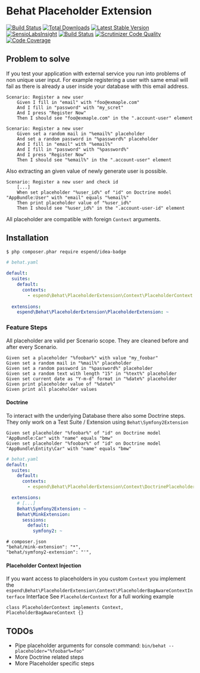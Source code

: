 # Behat Placeholder Extension

[![Build Status](https://travis-ci.org/Haehnchen/behat-placeholder-extension.svg?branch=master)](https://travis-ci.org/Haehnchen/behat-placeholder-extension)
[![Total Downloads](https://poser.pugx.org/espend/behat-placeholder-extension/downloads.png)](https://packagist.org/packages/espend/behat-placeholder-extension)
[![Latest Stable Version](https://poser.pugx.org/espend/behat-placeholder-extension/v/stable.png)](https://packagist.org/packages/espend/behat-placeholder-extension)
[![SensioLabsInsight](https://insight.sensiolabs.com/projects/bb3569b9-9c7c-48ce-97ea-91a4adf87c9c/mini.png)](https://insight.sensiolabs.com/projects/bb3569b9-9c7c-48ce-97ea-91a4adf87c9c)
[![Build Status](https://scrutinizer-ci.com/g/Haehnchen/behat-placeholder-extension/badges/build.png?b=master)](https://scrutinizer-ci.com/g/Haehnchen/behat-placeholder-extension/build-status/master)
[![Scrutinizer Code Quality](https://scrutinizer-ci.com/g/Haehnchen/behat-placeholder-extension/badges/quality-score.png?b=master)](https://scrutinizer-ci.com/g/Haehnchen/behat-placeholder-extension/?branch=master)
[![Code Coverage](https://scrutinizer-ci.com/g/Haehnchen/behat-placeholder-extension/badges/coverage.png?b=master)](https://scrutinizer-ci.com/g/Haehnchen/behat-placeholder-extension/?branch=master)

## Problem to solve


If you test your application with external service you run into problems of non unique user input.
For example registering a user with same email will fail as there is already a user inside your database with this email address.

```
Scenario: Register a new user
    Given I fill in "email" with "foo@exmaple.com"
    And I fill in "password" with "my_scret"
    And I press "Register Now"
    Then I should see "foo@exmaple.com" in the ".account-user" element

Scenario: Register a new user
    Given set a random mail in "%email%" placeholder
    And set a random password in "%password%" placeholder
    And I fill in "email" with "%email%"
    And I fill in "password" with "%password%"
    And I press "Register Now"
    Then I should see "%email%" in the ".account-user" element
```

Also extracting an given value of newly generate user is possible.

```
Scenario: Register a new user and check id
    [...]
    When set placeholder "%user_id%" of "id" on Doctrine model "AppBundle:User" with "email" equals "%email%"
    Then print placeholder value of "%user_id%"    
    Then I should see "%user_id%" in the ".account-user-id" element
```

All placeholder are compatible with foreign `Context` arguments.

## Installation

``` bash
$ php composer.phar require espend/idea-badge
```

```yaml
# behat.yaml

default:
  suites:
    default:
      contexts:
        - espend\Behat\PlaceholderExtension\Context\PlaceholderContext
  
  extensions:
    espend\Behat\PlaceholderExtension\PlaceholderExtension: ~
```

### Feature Steps

All placeholder are valid per Scenario scope. They are cleaned before and after every Scenario.

```
Given set a placeholder "%foobar%" with value "my_foobar"
Given set a random mail in "%mail%" placeholder
Given set a random password in "%password%" placeholder
Given set a random text with length "15" in "%text%" placeholder
Given set current date as "Y-m-d" format in "%date%" placeholder
Given print placeholder value of "%date%"
Given print all placeholder values
```

#### Doctrine

To interact with the underlying Database there also some Doctrine steps.
They only work on a Test Suite / Extension using `Behat\Symfony2Extension`

```
Given set placeholder "%foobar%" of "id" on Doctrine model "AppBundle:Car" with "name" equals "bmw"
Given set placeholder "%foobar%" of "id" on Doctrine model "AppBundle\Entity\Car" with "name" equals "bmw"
```

```yaml
# behat.yaml
default:
  suites:
    default:
      contexts:
        - espend\Behat\PlaceholderExtension\Context\DoctrinePlaceholderContext

  extensions:
    # [...]
    Behat\Symfony2Extension: ~
    Behat\MinkExtension:
      sessions:
        default:
          symfony2: ~
```

```
# composer.json
"behat/mink-extension": "*",
"behat/symfony2-extension": "'",
```

#### Placeholder Context Injection

If you want access to placeholders in you custom `Context` you implement the `espend\Behat\PlaceholderExtension\Context\PlaceholderBagAwareContextInterface` Interface
See `PlaceholderContext` for a full working example

```
class PlaceholderContext implements Context, PlaceholderBagAwareContext {}
```

## TODOs

 - Pipe placeholder arguments for console command: `bin/behat --placeholder="%foobar%=foo"`
 - More Doctrine related steps
 - More Placeholder specific steps
 